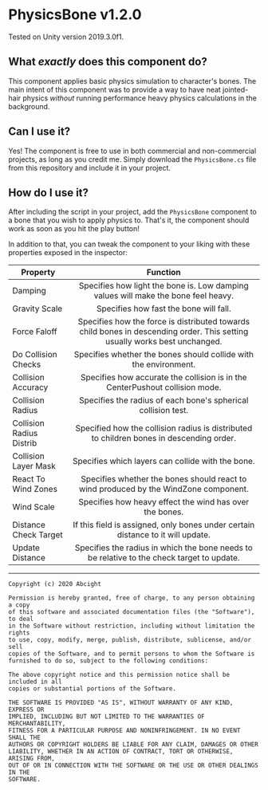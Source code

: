 # PhysicsBone v1.2.0
Tested on Unity version 2019.3.0f1.

## What *exactly* does this component do?
This component applies basic physics simulation to character's bones.
The main intent of this component was to provide a way to have neat jointed-hair physics
*without* running performance heavy physics calculations in the background.

## Can I use it?
Yes! The component is free to use in both commercial and non-commercial projects, as long as you credit me.
Simply download the `PhysicsBone.cs` file from this repository and include it in your project.

## How do I use it?
After including the script in your project, add the `PhysicsBone` component to a bone that you wish to apply
physics to.
That's it, the component should work as soon as you hit the play button!

In addition to that, you can tweak the component to your liking with these properties exposed in the inspector:

| Property               | Function      |
| -------------         |:-------------:|
| Damping      | Specifies how light the bone is. Low damping values will make the bone feel heavy. |
| Gravity Scale | Specifies how fast the bone will fall. |
| Force Faloff | Specifies how the force is distributed towards child bones in descending order. This setting usually works best unchanged. |
| Do Collision Checks | Specifies whether the bones should collide with the environment. |
| Collision Accuracy | Specifies how accurate the collision is in the CenterPushout collision mode. |
| Collision Radius | Specifies the radius of each bone's spherical collision test. |
| Collision Radius Distrib | Specified how the collision radius is distributed to children bones in descending order. |
| Collision Layer Mask | Specifies which layers can collide with the bone. |
| React To Wind Zones | Specifies whether the bones should react to wind produced by the WindZone component. |
| Wind Scale | Specifies how heavy effect the wind has over the bones. |
| Distance Check Target | If this field is assigned, only bones under certain distance to it will update. |
| Update Distance | Specifies the radius in which the bone needs to be relative to the check target to update. |

------------------------------------------------
    Copyright (c) 2020 Abcight

    Permission is hereby granted, free of charge, to any person obtaining a copy
    of this software and associated documentation files (the "Software"), to deal
    in the Software without restriction, including without limitation the rights
    to use, copy, modify, merge, publish, distribute, sublicense, and/or sell
    copies of the Software, and to permit persons to whom the Software is
    furnished to do so, subject to the following conditions:

    The above copyright notice and this permission notice shall be included in all
    copies or substantial portions of the Software.

    THE SOFTWARE IS PROVIDED "AS IS", WITHOUT WARRANTY OF ANY KIND, EXPRESS OR
    IMPLIED, INCLUDING BUT NOT LIMITED TO THE WARRANTIES OF MERCHANTABILITY,
    FITNESS FOR A PARTICULAR PURPOSE AND NONINFRINGEMENT. IN NO EVENT SHALL THE
    AUTHORS OR COPYRIGHT HOLDERS BE LIABLE FOR ANY CLAIM, DAMAGES OR OTHER
    LIABILITY, WHETHER IN AN ACTION OF CONTRACT, TORT OR OTHERWISE, ARISING FROM,
    OUT OF OR IN CONNECTION WITH THE SOFTWARE OR THE USE OR OTHER DEALINGS IN THE
    SOFTWARE.
